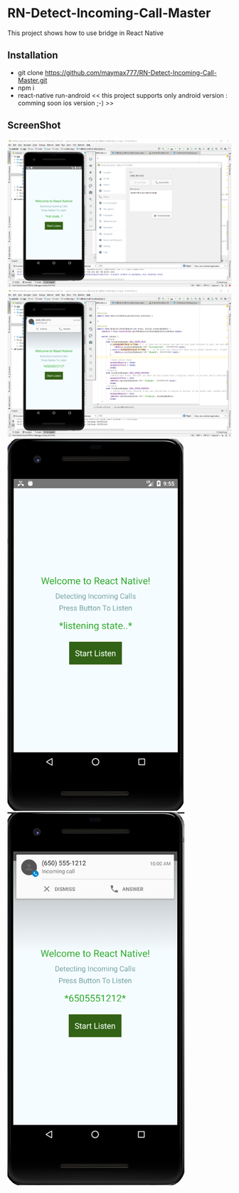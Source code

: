 # RN-Detect-Incoming-Call-Master
This project shows how to use bridge in React Native

## Installation
- git clone https://github.com/maymax777/RN-Detect-Incoming-Call-Master.git
- npm i
- react-native run-android << this project supports only android version : comming soon ios version ;-) >>

## ScreenShot
![Image](/screenshot/screenshot_1.png?raw=true)
![Image](/screenshot/screenshot_2.png?raw=true)
![Image](/screenshot/screenshot_3.png?raw=true)
![Image](/screenshot/screenshot_4.png?raw=true)

